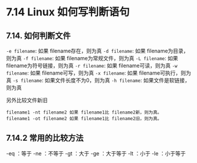 # 7.14 Linux 如何写判断语句

## 7.14. 如何判断文件

`-e filename`: 如果 filename存在，则为真
`-d filename`: 如果 filename为目录，则为真
`-f filename`: 如果 filename为常规文件，则为真
`-L filename`: 如果 filename为符号链接，则为真
`-r filename`: 如果 filename可读，则为真
`-w filename`: 如果 filename可写，则为真
`-x filename`: 如果 filename可执行，则为真
`-s filename`: 如果文件长度不为0，则为真
`-h filename`: 如果文件是软链接，则为真



另外比较文件新旧

```shell
filename1 -nt filename2 如果 filename1比 filename2新，则为真。
filename1 -ot filename2 如果 filename1比 filename2旧，则为真。
```



## 7.14.2 常用的比较方法

-eq ：等于
-ne ：不等于
-gt ：大于
-ge ：大于等于
-lt ：小于
-le ：小于等于







